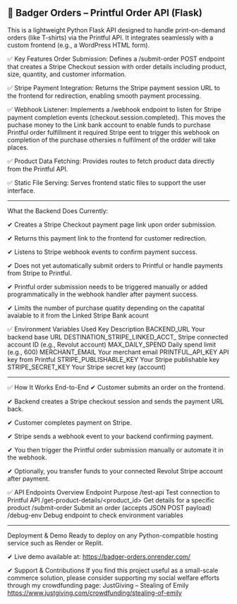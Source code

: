 

🦡 Badger Orders – Printful Order API (Flask)
--------------------------------------------------------------------------
This is a lightweight Python Flask API designed to handle print-on-demand orders (like T-shirts) via the Printful API. It integrates seamlessly with a custom frontend (e.g., a WordPress HTML form).

✅ Key Features
Order Submission:
Defines a /submit-order POST endpoint that creates a Stripe Checkout session with order details including product, size, quantity, and customer information.

✅ Stripe Payment Integration:
Returns the Stripe payment session URL to the frontend for redirection, enabling smooth payment processing.

✅ Webhook Listener:
Implements a /webhook endpoint to listen for Stripe payment completion events (checkout.session.completed). This moves the puchase money to the Link bank account to enable  funds to purchase Printful order fulfillment it required Stripe eent to trigger this webhook on completion of the purchase  othersies n fulfilment of the ordder will take places.

✅ Product Data Fetching:
Provides routes to fetch product data directly from the Printful API.

✅ Static File Serving:
Serves frontend static files to support the user interface.

--------------------------------------------------------------------------

What the Backend Does Currently:

✔ Creates a Stripe Checkout payment page link upon order submission.

✔ Returns this payment link to the frontend for customer redirection.

✔ Listens to Stripe webhook events to confirm payment success.

✔ Does not yet automatically submit orders to Printful or handle payments from Stripe to Printful.

✔ Printful order submission needs to be triggered manually or added programmatically in the webhook handler after payment success.

✔ Limits the number of purchase quatity depending on the capatital avaiable to it from the Linked Stripe Bank acount 

✅ Environment Variables Used
Key	Description
BACKEND_URL	Your backend base URL
DESTINATION_STRIPE_LINKED_ACCT_	Stripe connected account ID (e.g., Revolut account)
MAX_DAILY_SPEND	Daily spend limit (e.g., 600)
MERCHANT_EMAIL	Your merchant email
PRINTFUL_API_KEY	API key from Printful
STRIPE_PUBLISHABLE_KEY	Your Stripe publishable key
STRIPE_SECRET_KEY	Your Stripe secret key (account)

--------------------------------------------------------------------------

✅ How It Works End-to-End
✔ Customer submits an order on the frontend.

✔ Backend creates a Stripe checkout session and sends the payment URL back.

✔ Customer completes payment on Stripe.

✔ Stripe sends a webhook event to your backend confirming payment.

✔ You then trigger the Printful order submission manually or automate it in the webhook.

✔ Optionally, you transfer funds to your connected Revolut Stripe account after payment.

✅ API Endpoints Overview
Endpoint	Purpose
/test-api	Test connection to Printful API
/get-product-details/<product_id>	Get details for a specific product
/submit-order	Submit an order (accepts JSON POST payload)
/debug-env	Debug endpoint to check environment variables

--------------------------------------------------------------------------

Deployment & Demo
Ready to deploy on any Python-compatible hosting service such as Render or Replit.

✔ Live demo available at: https://badger-orders.onrender.com/

✔ Support & Contributions
If you find this project useful as a small-scale commerce solution, please consider supporting my social welfare efforts through my crowdfunding page:
JustGiving – Stealing of Emily https://www.justgiving.com/crowdfunding/stealing-of-emily




